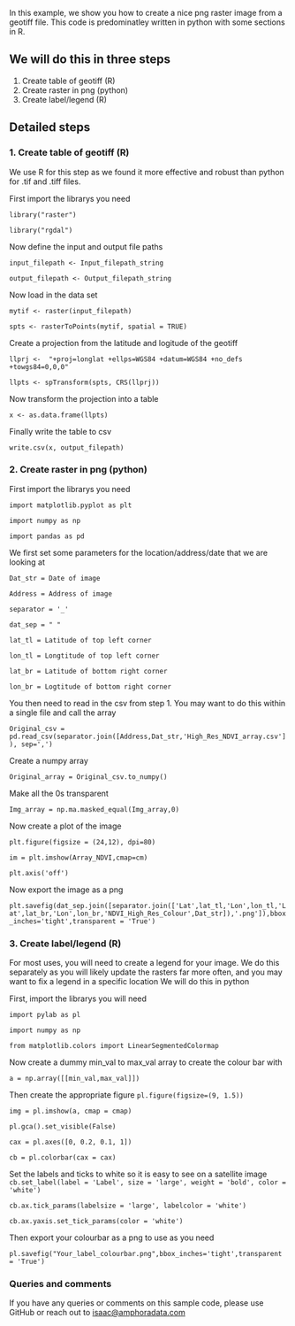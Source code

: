 In this example, we show you how to create a nice png raster image from a geotiff file. This code is predominatley written in python with some sections in R. 

## We will do this in three steps
1. Create table of geotiff (R)
2. Create raster in png (python)
3. Create label/legend (R)

## Detailed steps
### 1. Create table of geotiff (R)
We use R for this step as we found it more effective and robust than python for .tif and .tiff files.

First import the librarys you need

`library("raster")`

`library("rgdal")`

Now define the input and output file paths

`input_filepath <- Input_filepath_string`

`output_filepath <- Output_filepath_string`

Now load in the data set

`mytif <- raster(input_filepath)`

`spts <- rasterToPoints(mytif, spatial = TRUE)`

Create a projection from the latitude and logitude of the geotiff

`llprj <-  "+proj=longlat +ellps=WGS84 +datum=WGS84 +no_defs +towgs84=0,0,0"`

`llpts <- spTransform(spts, CRS(llprj))`

Now transform the projection into a table

`x <- as.data.frame(llpts)`

Finally write the table to csv

`write.csv(x, output_filepath)`


### 2. Create raster in png (python)
First import the librarys you need

`import matplotlib.pyplot as plt`

`import numpy as np`

`import pandas as pd `

We first set some parameters for the location/address/date that we are looking at

`Dat_str = Date of image`

`Address = Address of image`

`separator = '_'`

`dat_sep = " "`

`lat_tl = Latitude of top left corner`

`lon_tl = Longtitude of top left corner`

`lat_br = Latitude of bottom right corner`

`lon_br = Logtitude of bottom right corner`

You then need to read in the csv from step 1. You may want to do this within a single file and call the array

`Original_csv = pd.read_csv(separator.join([Address,Dat_str,'High_Res_NDVI_array.csv']), sep=',')`

Create a numpy array

`Original_array = Original_csv.to_numpy()`

Make all the 0s transparent

`Img_array = np.ma.masked_equal(Img_array,0)`

Now create a plot of the image

`plt.figure(figsize = (24,12), dpi=80)`

`im = plt.imshow(Array_NDVI,cmap=cm)`

`plt.axis('off')`

Now export the image as a png

`plt.savefig(dat_sep.join([separator.join(['Lat',lat_tl,'Lon',lon_tl,'Lat',lat_br,'Lon',lon_br,'NDVI_High_Res_Colour',Dat_str]),'.png']),bbox_inches='tight',transparent = 'True')`

### 3. Create label/legend (R)
For most uses, you will need to create a legend for your image. We do this separately as you will likely update the rasters far more often, and you may want to fix a legend in a specific location
We will do this in python

First, import the librarys you will need

`import pylab as pl`

`import numpy as np`

`from matplotlib.colors import LinearSegmentedColormap`

Now create a dummy min_val to max_val array to create the colour bar with

`a = np.array([[min_val,max_val]])`

Then create the appropriate figure
`pl.figure(figsize=(9, 1.5))`

`img = pl.imshow(a, cmap = cmap)`

`pl.gca().set_visible(False)`

`cax = pl.axes([0, 0.2, 0.1, 1])`

`cb = pl.colorbar(cax = cax)`

Set the labels and ticks to white so it is easy to see on a satellite image
`cb.set_label(label = 'Label', size = 'large', weight = 'bold', color = 'white')`

`cb.ax.tick_params(labelsize = 'large', labelcolor = 'white')`

`cb.ax.yaxis.set_tick_params(color = 'white')`

Then export your colourbar as a png to use as you need

`pl.savefig("Your_label_colourbar.png",bbox_inches='tight',transparent = 'True')`

### Queries and comments
If you have any queries or comments on this sample code, please use GitHub or reach out to isaac@amphoradata.com 
